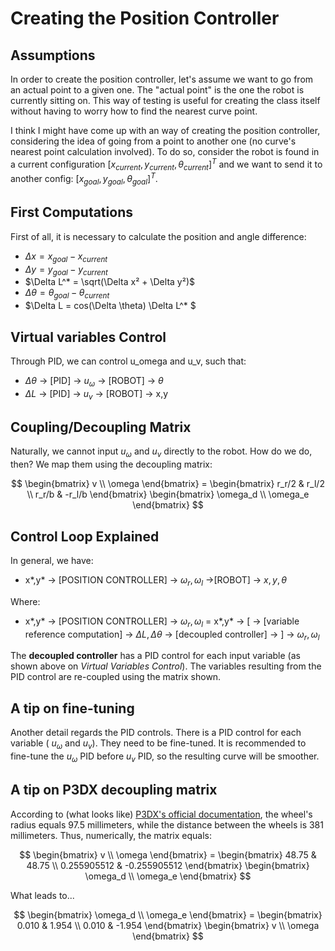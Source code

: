 # Creating the Position Controller

## Assumptions
In order to create the position controller, let's assume we want to go from an actual point to a given one. The "actual point" is the one the robot is currently sitting on. This way of testing is useful for creating the class itself without having to worry how to find the nearest curve point.  

I think I might have come up with an way of creating the position controller, considering the idea of going from a point to another one (no curve's nearest point calculation involved). To do so, consider the robot is found in a current configuration $[x_{current}, y_{current}, \theta_{current}]^T$ and we want to send it to another config: $[x_{goal}, y_{goal}, \theta_{goal}]^T$.

## First Computations
First of all, it is necessary to calculate the position and angle difference:
* $\Delta x = x_{goal} - x_{current}$
* $\Delta y = y_{goal} - y_{current}$
* $\Delta L^* = \sqrt(\Delta x² + \Delta y²)$
* $\Delta \theta = \theta_{goal} - \theta_{current}$
* $\Delta L = cos(\Delta \theta) \Delta L^* $

## Virtual variables Control
Through PID, we can control u_omega and u_v, such that:
* $\Delta \theta$ -> [PID] -> $u_{\omega}$ -> [ROBOT] -> $\theta$
* $\Delta L$ -> [PID] -> $u_v$ -> [ROBOT] -> x,y

## Coupling/Decoupling Matrix
Naturally, we cannot input $u_{\omega}$ and $u_v$ directly to the robot. How do we do, then? We map them using the decoupling matrix:

$$
\begin{bmatrix} v \\ \omega \end{bmatrix} = 
\begin{bmatrix} r_r/2 & r_l/2 \\ r_r/b & -r_l/b \end{bmatrix} 
\begin{bmatrix} \omega_d \\ \omega_e \end{bmatrix}
$$

## Control Loop Explained
In general, we have:
* x*,y* -> [POSITION CONTROLLER] -> $\omega_r , \omega_l$ ->[ROBOT] -> $x,y, \theta$

Where:
* x*,y* -> [POSITION CONTROLLER] -> $\omega_r , \omega_l$  = x*,y* -> [ -> [variable reference computation] -> $\Delta L, \Delta \theta$ -> [decoupled controller] -> ] -> $\omega_r , \omega_l$  

The **decoupled controller** has a PID control for each input variable (as shown above on _Virtual Variables Control_). The variables resulting from the PID control are re-coupled using the matrix shown.

## A tip on fine-tuning
Another detail regards the PID controls. There is a PID control for each variable ( $u_{\omega}$ and $u_v$). They need to be fine-tuned. It is recommended to fine-tune the $u_{\omega}$ PID before $u_v$ PID, so the resulting curve will be smoother.

## A tip on P3DX decoupling matrix

According to (what looks like) [P3DX's official documentation](https://www.generationrobots.com/media/Pioneer3DX-P3DX-RevA.pdf), the wheel's radius equals 97.5 millimeters, while the distance between the wheels is 381 millimeters. Thus, numerically, the matrix equals:

$$
\begin{bmatrix} v \\ \omega \end{bmatrix} = 
\begin{bmatrix} 48.75 & 48.75 \\ 0.255905512 & -0.255905512 \end{bmatrix} 
\begin{bmatrix} \omega_d \\ \omega_e \end{bmatrix}
$$

What leads to...

$$
\begin{bmatrix} \omega_d \\ \omega_e \end{bmatrix} = 
\begin{bmatrix} 0.010 & 1.954 \\ 0.010 & -1.954 \end{bmatrix} 
\begin{bmatrix} v \\ \omega \end{bmatrix} 
$$